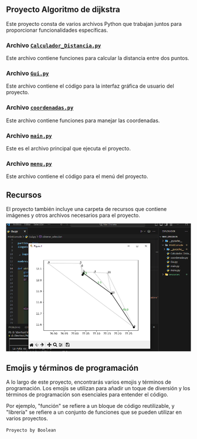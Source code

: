 ## Proyecto Algoritmo de dijkstra

Este proyecto consta de varios archivos Python que trabajan juntos para proporcionar funcionalidades específicas.

### Archivo [`Calculador_Distancia.py`](PrintConsole/Calculador_Distancia.py)

Este archivo contiene funciones para calcular la distancia entre dos puntos.

### Archivo [`Gui.py`](PrintConsole/Gui.py)

Este archivo contiene el código para la interfaz gráfica de usuario del proyecto.

### Archivo [`coordenadas.py`](PrintConsole/coordenadas.py)

Este archivo contiene funciones para manejar las coordenadas.

### Archivo [`main.py`](PrintConsole/main.py)

Este es el archivo principal que ejecuta el proyecto.

### Archivo [`menu.py`](PrintConsole/menu.py)

Este archivo contiene el código para el menú del proyecto.

## Recursos

El proyecto también incluye una carpeta de recursos que contiene imágenes y otros archivos necesarios para el proyecto.

![Funcionamiento de la aplicacion](resources/Imagen0.png)

## Emojis y términos de programación

A lo largo de este proyecto, encontrarás varios emojis y términos de programación. Los emojis se utilizan para añadir un toque de diversión y los términos de programación son esenciales para entender el código.

Por ejemplo, "función" se refiere a un bloque de código reutilizable, y "librería" se refiere a un conjunto de funciones que se pueden utilizar en varios proyectos.

``Proyecto by Boolean``